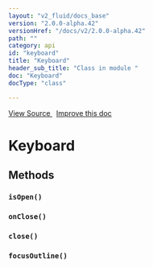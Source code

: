 ```yaml
---
layout: "v2_fluid/docs_base"
version: "2.0.0-alpha.42"
versionHref: "/docs/v2/2.0.0-alpha.42"
path: ""
category: api
id: "keyboard"
title: "Keyboard"
header_sub_title: "Class in module "
doc: "Keyboard"
docType: "class"

---
```





<div class="improve-docs">
<a href='http://github.com/driftyco/ionic2/tree/master/ionic/util/keyboard.ts#L4'>
View Source
</a>
&nbsp;
<a href='http://github.com/driftyco/ionic2/edit/master/ionic/util/keyboard.ts#L4'>
Improve this doc
</a>
</div>





<h1 class="api-title">


Keyboard






</h1>







<!-- @usage tag -->


<!-- @property tags -->


<!-- methods on the class -->

<h2>Methods</h2>

<div id="isOpen"></div>

<h3>
<code>isOpen()</code>
  

</h3>












<div id="onClose"></div>

<h3>
<code>onClose()</code>
  

</h3>












<div id="close"></div>

<h3>
<code>close()</code>
  

</h3>












<div id="focusOutline"></div>

<h3>
<code>focusOutline()</code>
  

</h3>










<!-- related link --><!-- end content block -->


<!-- end body block -->

